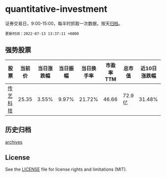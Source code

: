 # quantitative-investment

证券交易日，9:00-15:00，每半时抓取一次数据，按天[归档](archives)。

`更新时间：2022-07-13 13:37:11 +0800`

## 强势股票

|股票|当前价|当日涨跌幅|当日振幅|当日换手率|市盈率TTM|总市值|近10日涨跌幅|
|----|----|----|----|----|----|----|----|
|[传艺科技](https://xueqiu.com/S/SZ002866)|25.35|3.55%|9.97%|21.72%|46.66|72.9亿|31.48%|

## 历史归档

[archives](archives)

## License

See the [LICENSE](LICENSE) file for license rights and limitations (MIT).